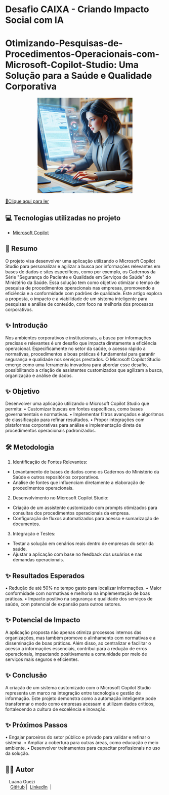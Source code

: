 # Desafio CAIXA - Criando Impacto Social com IA

# Otimizando-Pesquisas-de-Procedimentos-Operacionais-com-Microsoft-Copilot-Studio: Uma Solução para a Saúde e Qualidade Corporativa 

<p align="center">
    <img width="300" src="https://github.com/Luana-Guezi/Otimizando-Pesquisas-de-Procedimentos-Operacionais-com-Microsoft-Copilot-Studio/blob/main/imagem_capa.jpg">
</p>

<a href="https://github.com/Luana-Guezi/podcast-gerado-por-ia/blob/main/Podcast_Ep_1__IA_Luana_Guezi.MP3"> 📕Clique aqui para ler</a>


## 💻 Tecnologias utilizadas no projeto

- [Microsoft Copilot](https://www.microsoft.com/pt-br/microsoft-copilot/personal-ai-assistant) 

## 🧠 Resumo

O projeto visa desenvolver uma aplicação utilizando o Microsoft Copilot Studio para personalizar e agilizar a busca por informações relevantes em bases de dados e sites específicos, como por exemplo, os Cadernos da Série "Segurança do Paciente e Qualidade em Serviços de Saúde" do Ministério da Saúde.
Essa solução tem como objetivo otimizar o tempo de pesquisa de procedimentos operacionais nas empresas, promovendo a eficiência e a conformidade com padrões de qualidade. 
Este artigo explora a proposta, o impacto e a viabilidade de um sistema inteligente para pesquisas e análise de conteúdo, com foco na melhoria dos processos corporativos.

## ✨ Introdução

Nos ambientes corporativos e institucionais, a busca por informações precisas e relevantes é um desafio que impacta diretamente a eficiência operacional.
Especificamente no setor da saúde, o acesso rápido a normativas, procedimentos e boas práticas é fundamental para garantir segurança e qualidade nos serviços prestados. 
O Microsoft Copilot Studio emerge como uma ferramenta inovadora para abordar esse desafio, possibilitando a criação de assistentes customizados que agilizam a busca, organização e análise de dados.

## ✨ Objetivo

Desenvolver uma aplicação utilizando o Microsoft Copilot Studio que permita:
•	Customizar buscas em fontes específicas, como bases governamentais e normativas.
•	Implementar filtros avançados e algoritmos de classificação para refinar resultados.
•	Propor integrações com plataformas corporativas para análise e implementação direta de procedimentos operacionais padronizados.

## 🛠️ Metodologia

1.	Identificação de Fontes Relevantes:
   - Levantamento de bases de dados como os Cadernos do Ministério da Saúde e outros repositórios corporativos.
   - Análise de fontes que influenciam diretamente a elaboração de procedimentos operacionais.
2.	Desenvolvimento no Microsoft Copilot Studio:
   - Criação de um assistente customizado com prompts otimizados para consultas dos procedimentos operacionais da empresa.
   - Configuração de fluxos automatizados para acesso e sumarização de documentos.
3.	Integração e Testes:
   - Testar a solução em cenários reais dentro de empresas do setor da saúde.
   - Ajustar a aplicação com base no feedback dos usuários e nas demandas operacionais.

## ✨ Resultados Esperados

•	Redução de até 50% no tempo gasto para localizar informações.
•	Maior conformidade com normativas e melhoria na implementação de boas práticas.
•	Impacto positivo na segurança e qualidade dos serviços de saúde, com potencial de expansão para outros setores.

## ✨ Potencial de Impacto

A aplicação proposta não apenas otimiza processos internos das organizações, mas também promove o alinhamento com normativas e a disseminação de boas práticas. 
Além disso, ao centralizar e facilitar o acesso a informações essenciais, contribui para a redução de erros operacionais, impactando positivamente a comunidade por meio de serviços mais seguros e eficientes.

## ✨ Conclusão

A criação de um sistema customizado com o Microsoft Copilot Studio representa um marco na integração entre tecnologia e gestão de informação. 
Este projeto demonstra como a automação inteligente pode transformar o modo como empresas acessam e utilizam dados críticos, fortalecendo a cultura de excelência e inovação.

## ✨ Próximos Passos

•	Engajar parceiros do setor público e privado para validar e refinar o sistema.
•	Ampliar a cobertura para outras áreas, como educação e meio ambiente.
•	Desenvolver treinamentos para capacitar profissionais no uso da solução.

## 👨‍💻 Autor
     
<p>&nbsp&nbsp&nbspLuana Guezi<br>
    &nbsp&nbsp&nbsp
    <a href="https://github.com/luanaguezi">
    GitHub</a>&nbsp;|&nbsp;
    <a href="https://www.linkedin.com/in/luana-costa-soares-guezi-003767243?utm_source=share&utm_campaign=share_via&utm_content=profile&utm_medium=android_app
">LinkedIn</a>
&nbsp;|&nbsp;
    <a href="https://www.instag
